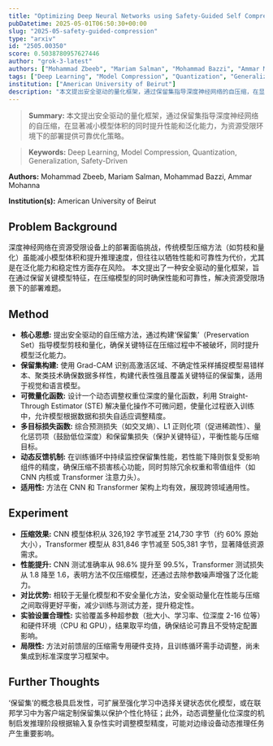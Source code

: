```yaml
---
title: "Optimizing Deep Neural Networks using Safety-Guided Self Compression"
pubDatetime: 2025-05-01T06:50:30+00:00
slug: "2025-05-safety-guided-compression"
type: "arxiv"
id: "2505.00350"
score: 0.5038780957627446
author: "grok-3-latest"
authors: ["Mohammad Zbeeb", "Mariam Salman", "Mohammad Bazzi", "Ammar Mohanna"]
tags: ["Deep Learning", "Model Compression", "Quantization", "Generalization", "Safety-Driven"]
institution: ["American University of Beirut"]
description: "本文提出安全驱动的量化框架，通过保留集指导深度神经网络的自压缩，在显著减小模型体积的同时提升性能和泛化能力，为资源受限环境下的部署提供可靠优化策略。"
---
```


> **Summary:** 本文提出安全驱动的量化框架，通过保留集指导深度神经网络的自压缩，在显著减小模型体积的同时提升性能和泛化能力，为资源受限环境下的部署提供可靠优化策略。 

> **Keywords:** Deep Learning, Model Compression, Quantization, Generalization, Safety-Driven

**Authors:** Mohammad Zbeeb, Mariam Salman, Mohammad Bazzi, Ammar Mohanna

**Institution(s):** American University of Beirut


## Problem Background

深度神经网络在资源受限设备上的部署面临挑战，传统模型压缩方法（如剪枝和量化）虽能减小模型体积和提升推理速度，但往往以牺牲性能和可靠性为代价，尤其是在泛化能力和稳定性方面存在风险。
本文提出了一种安全驱动的量化框架，旨在通过保留关键模型特征，在压缩模型的同时确保性能和可靠性，解决资源受限场景下的部署难题。

## Method

*   **核心思想:** 提出安全驱动的自压缩方法，通过构建‘保留集’（Preservation Set）指导模型剪枝和量化，确保关键特征在压缩过程中不被破坏，同时提升模型泛化能力。
*   **保留集构建:** 使用 Grad-CAM 识别高激活区域、不确定性采样捕捉模型易错样本、聚类技术确保数据多样性，构建代表性强且覆盖关键特征的保留集，适用于视觉和语言模型。
*   **可微量化函数:** 设计一个动态调整权重位深度的量化函数，利用 Straight-Through Estimator (STE) 解决量化操作不可微问题，使量化过程嵌入训练中，允许模型根据数据和损失自适应调整精度。
*   **多目标损失函数:** 综合预测损失（如交叉熵）、L1 正则化项（促进稀疏性）、量化惩罚项（鼓励低位深度）和保留集损失（保护关键特征），平衡性能与压缩目标。
*   **动态反馈机制:** 在训练循环中持续监控保留集性能，若性能下降则恢复受影响组件的精度，确保压缩不损害核心功能，同时剪除冗余权重和零值组件（如 CNN 内核或 Transformer 注意力头）。
*   **适用性:** 方法在 CNN 和 Transformer 架构上均有效，展现跨领域通用性。

## Experiment

*   **压缩效果:** CNN 模型体积从 326,192 字节减至 214,730 字节（约 60% 原始大小），Transformer 模型从 831,846 字节减至 505,381 字节，显著降低资源需求。
*   **性能提升:** CNN 测试准确率从 98.6% 提升至 99.5%，Transformer 测试损失从 1.8 降至 1.6，表明方法不仅压缩模型，还通过去除参数噪声增强了泛化能力。
*   **对比优势:** 相较于无量化模型和不安全量化方法，安全驱动量化在性能与压缩之间取得更好平衡，减少训练与测试方差，提升稳定性。
*   **实验设置合理性:** 实验覆盖多种超参数（批大小、学习率、位深度 2-16 位等）和硬件环境（CPU 和 GPU），结果取平均值，确保结论可靠且不受特定配置影响。
*   **局限性:** 方法对前馈层的压缩需专用硬件支持，且训练循环需手动调整，尚未集成到标准深度学习框架中。

## Further Thoughts

‘保留集’的概念极具启发性，可扩展至强化学习中选择关键状态优化模型，或在联邦学习中为客户端定制保留集以保护个性化特征；此外，动态调整量化位深度的机制启发推理阶段根据输入复杂性实时调整模型精度，可能对边缘设备动态推理任务产生重要影响。